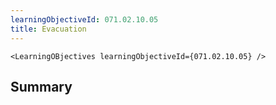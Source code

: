 ```yaml
---
learningObjectiveId: 071.02.10.05
title: Evacuation
---
```


```tsx eval
<LearningOBjectives learningObjectiveId={071.02.10.05} />
```

## Summary
